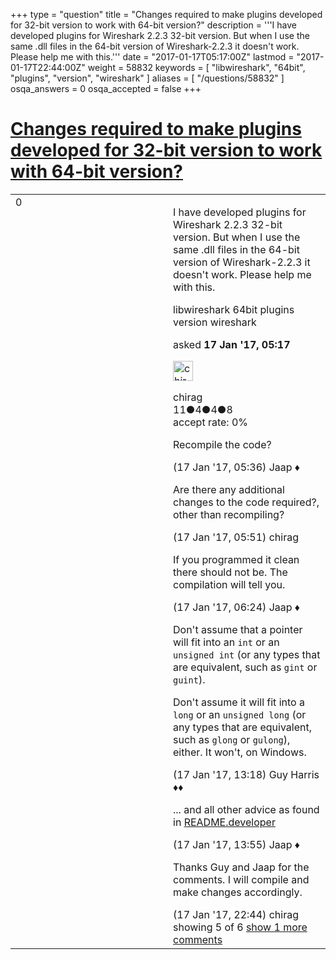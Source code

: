 +++
type = "question"
title = "Changes required to make plugins developed for 32-bit version to work with 64-bit version?"
description = '''I have developed plugins for Wireshark 2.2.3 32-bit version. But when I use the same .dll files in the 64-bit version of Wireshark-2.2.3 it doesn&#x27;t work. Please help me with this.'''
date = "2017-01-17T05:17:00Z"
lastmod = "2017-01-17T22:44:00Z"
weight = 58832
keywords = [ "libwireshark", "64bit", "plugins", "version", "wireshark" ]
aliases = [ "/questions/58832" ]
osqa_answers = 0
osqa_accepted = false
+++

<div class="headNormal">

# [Changes required to make plugins developed for 32-bit version to work with 64-bit version?](/questions/58832/changes-required-to-make-plugins-developed-for-32-bit-version-to-work-with-64-bit-version)

</div>

<div id="main-body">

<div id="askform">

<table id="question-table" style="width:100%;"><colgroup><col style="width: 50%" /><col style="width: 50%" /></colgroup><tbody><tr class="odd"><td style="width: 30px; vertical-align: top"><div class="vote-buttons"><span id="post-58832-upvote" class="ajax-command post-vote up" rel="nofollow" title="I like this post (click again to cancel)"> </span><div id="post-58832-score" class="post-score" title="current number of votes">0</div><span id="post-58832-downvote" class="ajax-command post-vote down" rel="nofollow" title="I dont like this post (click again to cancel)"> </span> <span id="favorite-mark" class="ajax-command favorite-mark" rel="nofollow" title="mark/unmark this question as favorite (click again to cancel)"> </span><div id="favorite-count" class="favorite-count"></div></div></td><td><div id="item-right"><div class="question-body"><p>I have developed plugins for Wireshark 2.2.3 32-bit version. But when I use the same .dll files in the 64-bit version of Wireshark-2.2.3 it doesn't work. Please help me with this.</p></div><div id="question-tags" class="tags-container tags"><span class="post-tag tag-link-libwireshark" rel="tag" title="see questions tagged &#39;libwireshark&#39;">libwireshark</span> <span class="post-tag tag-link-64bit" rel="tag" title="see questions tagged &#39;64bit&#39;">64bit</span> <span class="post-tag tag-link-plugins" rel="tag" title="see questions tagged &#39;plugins&#39;">plugins</span> <span class="post-tag tag-link-version" rel="tag" title="see questions tagged &#39;version&#39;">version</span> <span class="post-tag tag-link-wireshark" rel="tag" title="see questions tagged &#39;wireshark&#39;">wireshark</span></div><div id="question-controls" class="post-controls"></div><div class="post-update-info-container"><div class="post-update-info post-update-info-user"><p>asked <strong>17 Jan '17, 05:17</strong></p><img src="https://secure.gravatar.com/avatar/54b13e716c5802540b3b28701372e876?s=32&amp;d=identicon&amp;r=g" class="gravatar" width="32" height="32" alt="chirag&#39;s gravatar image" /><p><span>chirag</span><br />
<span class="score" title="11 reputation points">11</span><span title="4 badges"><span class="badge1">●</span><span class="badgecount">4</span></span><span title="4 badges"><span class="silver">●</span><span class="badgecount">4</span></span><span title="8 badges"><span class="bronze">●</span><span class="badgecount">8</span></span><br />
<span class="accept_rate" title="Rate of the user&#39;s accepted answers">accept rate:</span> <span title="chirag has no accepted answers">0%</span></p></div></div><div id="comments-container-58832" class="comments-container"><span id="58833"></span><div id="comment-58833" class="comment"><div id="post-58833-score" class="comment-score"></div><div class="comment-text"><p>Recompile the code?</p></div><div id="comment-58833-info" class="comment-info"><span class="comment-age">(17 Jan '17, 05:36)</span> <span class="comment-user userinfo">Jaap ♦</span></div></div><span id="58835"></span><div id="comment-58835" class="comment"><div id="post-58835-score" class="comment-score"></div><div class="comment-text"><p>Are there any additional changes to the code required?, other than recompiling?</p></div><div id="comment-58835-info" class="comment-info"><span class="comment-age">(17 Jan '17, 05:51)</span> <span class="comment-user userinfo">chirag</span></div></div><span id="58836"></span><div id="comment-58836" class="comment"><div id="post-58836-score" class="comment-score"></div><div class="comment-text"><p>If you programmed it clean there should not be. The compilation will tell you.</p></div><div id="comment-58836-info" class="comment-info"><span class="comment-age">(17 Jan '17, 06:24)</span> <span class="comment-user userinfo">Jaap ♦</span></div></div><span id="58853"></span><div id="comment-58853" class="comment"><div id="post-58853-score" class="comment-score"></div><div class="comment-text"><p>Don't assume that a pointer will fit into an <code>int</code> or an <code>unsigned int</code> (or any types that are equivalent, such as <code>gint</code> or <code>guint</code>).</p><p>Don't assume it will fit into a <code>long</code> or an <code>unsigned long</code> (or any types that are equivalent, such as <code>glong</code> or <code>gulong</code>), either. It won't, on Windows.</p></div><div id="comment-58853-info" class="comment-info"><span class="comment-age">(17 Jan '17, 13:18)</span> <span class="comment-user userinfo">Guy Harris ♦♦</span></div></div><span id="58855"></span><div id="comment-58855" class="comment"><div id="post-58855-score" class="comment-score"></div><div class="comment-text"><p>... and all other advice as found in <a href="https://code.wireshark.org/review/gitweb?p=wireshark.git;a=blob;f=doc/README.developer;hb=HEAD">README.developer</a></p></div><div id="comment-58855-info" class="comment-info"><span class="comment-age">(17 Jan '17, 13:55)</span> <span class="comment-user userinfo">Jaap ♦</span></div></div><span id="58864"></span><div id="comment-58864" class="comment not_top_scorer"><div id="post-58864-score" class="comment-score"></div><div class="comment-text"><p>Thanks Guy and Jaap for the comments. I will compile and make changes accordingly.</p></div><div id="comment-58864-info" class="comment-info"><span class="comment-age">(17 Jan '17, 22:44)</span> <span class="comment-user userinfo">chirag</span></div></div></div><div id="comment-tools-58832" class="comment-tools"><span class="comments-showing"> showing 5 of 6 </span> <a href="#" class="show-all-comments-link">show 1 more comments</a></div><div class="clear"></div><div id="comment-58832-form-container" class="comment-form-container"></div><div class="clear"></div></div></td></tr></tbody></table>

</div>

</div>

